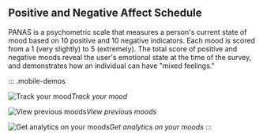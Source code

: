 ## Positive and Negative Affect Schedule ##

PANAS is a psychometric scale that measures a person's current state of mood based on 10 positive and 10 negative indicators. Each mood is scored from a 1 (very slightly) to 5 (extremely). The total score of positive and negative moods reveal the user's emotional state at the time of the survey, and demonstrates how an individual can have "mixed feelings." 

::: .mobile-demos

![Track your mood](/images/panas-start.gif)*Track your mood*

![View previous moods](/images/panas-history.gif)*View previous moods*

![Get analytics on your moods](/images/panas-analytics.gif)*Get analytics on your moods*
:::
